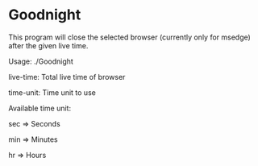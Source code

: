 # Goodnight

This program will close the selected browser (currently only for msedge) after the given live time.

Usage: ./Goodnight <live-time> <time-unit>

live-time: Total live time of browser

time-unit: Time unit to use


Available time unit:

sec => Seconds

min => Minutes

hr => Hours
